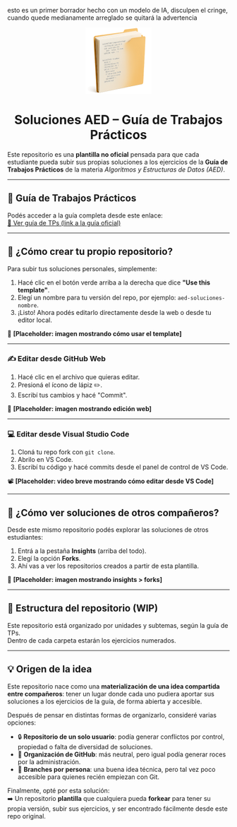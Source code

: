 esto es un primer borrador hecho con un modelo de IA, disculpen el cringe, cuando quede medianamente arreglado se quitará la advertencia

<p align="center">
  <img src="assets/logo.png" alt="Logo del proyecto" width="150"/>
</p>

<h1 align="center">Soluciones AED – Guía de Trabajos Prácticos</h1>

Este repositorio es una **plantilla no oficial** pensada para que cada estudiante pueda subir sus propias soluciones a los ejercicios de la **Guía de Trabajos Prácticos** de la materia *Algoritmos y Estructuras de Datos (AED)*.

---

## 🔗 Guía de Trabajos Prácticos

Podés acceder a la guía completa desde este enlace:  
[📄 Ver guía de TPs (link a la guía oficial)](https://TU-LINK-AQUI.com)

---

## 🚀 ¿Cómo crear tu propio repositorio?

Para subir tus soluciones personales, simplemente:

1. Hacé clic en el botón verde arriba a la derecha que dice **"Use this template"**.
2. Elegí un nombre para tu versión del repo, por ejemplo: `aed-soluciones-nombre`.
3. ¡Listo! Ahora podés editarlo directamente desde la web o desde tu editor local.

📸 **[Placeholder: imagen mostrando cómo usar el template]**

---

### ✍️ Editar desde GitHub Web

1. Hacé clic en el archivo que quieras editar.
2. Presioná el ícono de lápiz ✏️.
3. Escribí tus cambios y hacé "Commit".

📸 **[Placeholder: imagen mostrando edición web]**

---

### 💻 Editar desde Visual Studio Code

1. Cloná tu repo fork con `git clone`.
2. Abrilo en VS Code.
3. Escribí tu código y hacé commits desde el panel de control de VS Code.

📽️ **[Placeholder: video breve mostrando cómo editar desde VS Code]**

---

## 🔎 ¿Cómo ver soluciones de otros compañeros?

Desde este mismo repositorio podés explorar las soluciones de otros estudiantes:

1. Entrá a la pestaña **Insights** (arriba del todo).
2. Elegí la opción **Forks**.
3. Ahí vas a ver los repositorios creados a partir de esta plantilla.

📸 **[Placeholder: imagen mostrando insights > forks]**

---

## 📁 Estructura del repositorio (WIP)

Este repositorio está organizado por unidades y subtemas, según la guía de TPs.  
Dentro de cada carpeta estarán los ejercicios numerados.

---

## 💡 Origen de la idea

Este repositorio nace como una **materialización de una idea compartida entre compañeros**: tener un lugar donde cada uno pudiera aportar sus soluciones a los ejercicios de la guía, de forma abierta y accesible.

Después de pensar en distintas formas de organizarlo, consideré varias opciones:

- 🔒 **Repositorio de un solo usuario**: podía generar conflictos por control, propiedad o falta de diversidad de soluciones.
- 🏢 **Organización de GitHub**: más neutral, pero igual podía generar roces por la administración.
- 🧪 **Branches por persona**: una buena idea técnica, pero tal vez poco accesible para quienes recién empiezan con Git.

Finalmente, opté por esta solución:  
➡️ Un repositorio **plantilla** que cualquiera pueda **forkear** para tener su propia versión, subir sus ejercicios, y ser encontrado fácilmente desde este repo original.


